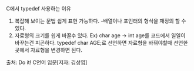 C에서 typedef 사용하는 이유
1. 복잡해 보이는 문법 쉽게 표현 가능하다.
-배열이나 포인터의 형식을 재정의 할 수 있다.
2. 자료형의 크기를 쉽게 바꿀수 있다.
Ex) char age -> int age를 코드에서 일일이 바꾸는건 피곤하다. 
typedef char AGE;로 선언하면 자료형을 바꿔야할때 선언한 곳에서 자료형을 변경하면 된다.

출처: Do it! C언어 입문[저자: 김성엽] 